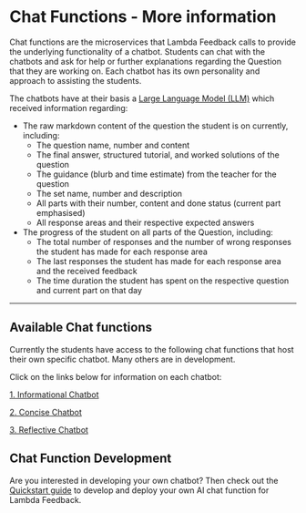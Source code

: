 # Chat Functions - More information

Chat functions are the microservices that Lambda Feedback calls to provide the underlying functionality of a chatbot. Students can chat with the chatbots and ask for help or further explanations regarding the Question that they are working on. Each chatbot has its own personality and approach to assisting the students.

The chatbots have at their basis a [Large Language Model (LLM)](https://en.wikipedia.org/wiki/Large_language_model) which received information regarding:

- The raw markdown content of the question the student is on currently, including:
    - The question name, number and content
    - The final answer, structured tutorial, and worked solutions of the question
    - The guidance (blurb and time estimate) from the teacher for the question
    - The set name, number and description
    - All parts with their number, content and done status (current part emphasised)
    - All response areas and their respective expected answers
- The progress of the student on all parts of the Question, including:
    - The total number of responses and the number of wrong responses the student has made for each response area
    - The last responses the student has made for each response area and the received feedback
    - The time duration the student has spent on the respective question and current part on that day

---

## Available Chat functions

Currently the students have access to the following chat functions that host their own specific chatbot. Many others are in development.

Click on the links below for information on each chatbot:

[1. Informational Chatbot](https://github.com/lambda-feedback/informationalChatFunction/blob/main/docs/user.md)


[2. Concise Chatbot](https://github.com/lambda-feedback/conciseChatFunction/blob/main/docs/user.md)


[3. Reflective Chatbot](https://github.com/lambda-feedback/reflectiveChatFunction/blob/main/docs/user.md)


## Chat Function Development

Are you interested in developing your own chatbot? Then check out the [Quickstart guide](quickstart.md) to develop and deploy your own AI chat function for Lambda Feedback.
